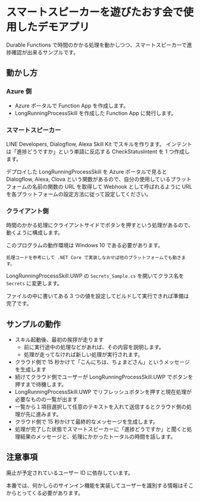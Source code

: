 # スマートスピーカーを遊びたおす会で使用したデモアプリ

Durable Functions で時間のかかる処理を動かしつつ、スマートスピーカーで進捗確認が出来るサンプルです。

## 動かし方

### Azure 側

- Azure ポータルで Function App を作成します。
- LongRunningProcessSkill を作成した Function App に発行します。

### スマートスピーカー

LINE Developers, Dialogflow, Alexa Skill Kit でスキルを作ります。
インテントは「進捗どうですか」という単語に反応する CheckStatusIntent を 1 つ作成します。

デプロイした LongRunningProcessSkill を Azure ポータルで見ると Dialogflow, Alexa, Clova という関数があるので、自分の使用しているプラットフォームの名前の関数の URL を取得して Webhook として呼ばれるように URL を各プラットフォームの設定方法に従って設定してください。

### クライアント側

時間のかかる処理にクライアントサイドでボタンを押すという処理があるので、動くように構成します。

このプログラムの動作環境は Windows 10 である必要があります。

```
処理コードを参考にして .NET Core で実装しなおせば他のプラットフォームでも動きます。
```

LongRunningProcessSkill.UWP の `Secrets_Sample.cs` を開いてクラス名を `Secrets` に変更します。

ファイルの中に書いてある 3 つの値を設定してビルドして実行できれば準備は完了です。

## サンプルの動作

- スキル起動後、最初の挨拶が走ります
  - 前に実行途中の処理などがあれば、その内容を説明します。
  - 処理が走ってなければ新しい処理が実行されます。
- クラウド側で 15 秒かけて「こんにちは、ちょまどさん」というメッセージを生成します
- 続けてクラウド側でユーザーが LongRunningProcessSkill.UWP でボタンを押すまで待機します。
- LongRunningProcessSkill.UWP でリフレッシュボタンを押すと現在処理が必要なものの一覧が出ます
- 一覧から１項目選択して任意のテキストを入れて送信するとクラウド側の処理が先に進みます。
- クラウド側で 15 秒かけて最終的なメッセージを生成します。
- 処理が完了した状態でスマートスピーカーに「進捗どうですか」と聞くと処理結果のメッセージと、処理にかかったトータルの時間を話します。


## 注意事項

廃止が予定されているユーザー ID に依存しています。

本番では、何かしらのサインイン機能を実装してユーザーを識別する情報はそこからとってくる必要があります。